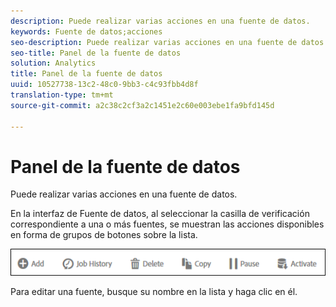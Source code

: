 ```yaml
---
description: Puede realizar varias acciones en una fuente de datos.
keywords: Fuente de datos;acciones
seo-description: Puede realizar varias acciones en una fuente de datos.
seo-title: Panel de la fuente de datos
solution: Analytics
title: Panel de la fuente de datos
uuid: 10527738-13c2-48c0-9bb3-c4c93fbb4d8f
translation-type: tm+mt
source-git-commit: a2c38c2cf3a2c1451e2c60e003ebe1fa9bfd145d

---
```



# Panel de la fuente de datos

Puede realizar varias acciones en una fuente de datos.

En la interfaz de Fuente de datos, al seleccionar la casilla de verificación correspondiente a una o más fuentes, se muestran las acciones disponibles en forma de grupos de botones sobre la lista.

![](assets/actions.png)

Para editar una fuente, busque su nombre en la lista y haga clic en él.
